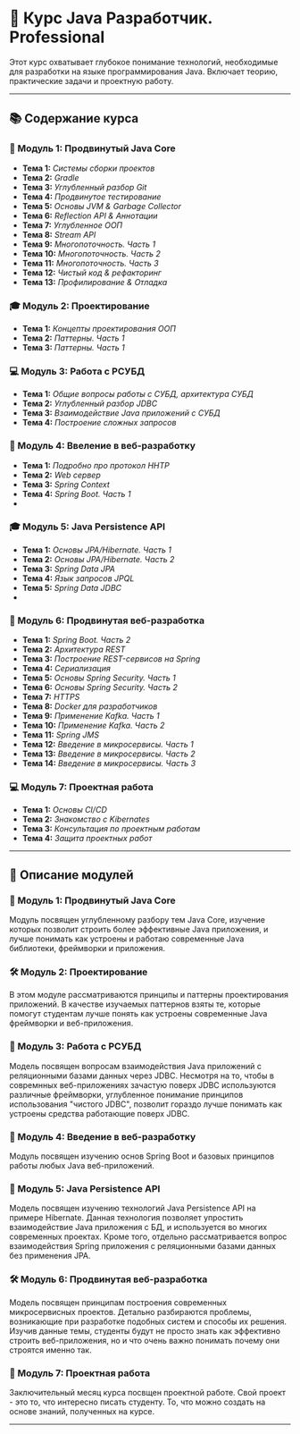 # 🚀 Курс Java Разработчик. Professional

Этот курс охватывает глубокое понимание технологий, необходимые для разработки на языке программирования Java. Включает теорию, практические задачи и проектную работу.

---

## 📚 Содержание курса

### 📘 Модуль 1: Продвинутый Java Core
- **Тема 1:** *Системы сборки проектов*
- **Тема 2:** *Gradle*
- **Тема 3:** *Углубленный разбор Git*
- **Тема 4:** *Продвинутое тестирование*
- **Тема 5:** *Основы JVM & Garbage Collector*
- **Тема 6:** *Reflection API & Аннотации*
- **Тема 7:** *Углубленное ООП*
- **Тема 8:** *Stream API*
- **Тема 9:** *Многопоточность. Часть 1*
- **Тема 10:** *Многопоточность. Часть 2*
- **Тема 11:** *Многопоточность. Часть 3*
- **Тема 12:** *Чистый код & рефакторинг*
- **Тема 13:** *Профилирование & Отладка*

### 🎓 Модуль 2: Проектирование
- **Тема 1:** *Концепты проектирования ООП*
- **Тема 2:** *Паттерны. Часть 1*
- **Тема 3:** *Паттерны. Часть 1*

### 💻 Модуль 3: Работа с РСУБД
- **Тема 1:** *Общие вопросы работы с СУБД, архитектура СУБД*
- **Тема 2:** *Углубленный разбор JDBC*
- **Тема 3:** *Взаимодействие Java приложений с СУБД*
- **Тема 4:** *Построение сложных запросов*

### 🎯 Модуль 4: Ввеление в веб-разработку
- **Тема 1:** *Подробно про протокол HHTP*
- **Тема 2:** *Web сервер*
- **Тема 3:** *Spring Context*
- **Тема 4:** *Spring Boot. Часть 1*
- 
### 🎓 Модуль 5: Java Persistence API
- **Тема 1:** *Основы JPA/Hibernate. Часть 1*
- **Тема 2:** *Основы JPA/Hibernate. Часть 2*
- **Тема 3:** *Spring Data JPA*
- **Тема 4:** *Язык запросов JPQL*
- **Тема 5:** *Spring Data JDBC*
- 
### 📘 Модуль 6: Продвинутая веб-разработка
- **Тема 1:** *Spring Boot. Часть 2*
- **Тема 2:** *Архитектура REST*
- **Тема 3:** *Построение REST-сервисов на Spring*
- **Тема 4:** *Сериализация*
- **Тема 5:** *Основы Spring Security. Часть 1*
- **Тема 6:** *Основы Spring Security. Часть 2*
- **Тема 7:** *HTTPS*
- **Тема 8:** *Docker для разработчиков*
- **Тема 9:** *Применение Kafka. Часть 1*
- **Тема 10:** *Применение Kafka. Часть 2*
- **Тема 11:** *Spring JMS*
- **Тема 12:** *Введение в микросервисы. Часть 1*
- **Тема 13:** *Введение в микросервисы. Часть 2*
- **Тема 14:** *Введение в микросервисы. Часть 3*

### 💻 Модуль 7: Проектная работа
- **Тема 1:** *Основы CI/CD*
- **Тема 2:** *Знакомство с Kibernates*
- **Тема 3:** *Консультация по проектным работам*
- **Тема 4:** *Защита проектных работ*


---

## 📖 Описание модулей

### 📝 Модуль 1: Продвинутый Java Core
Модуль посвящен углубленному разбору тем Java Core, изучение которых позволит строить более эффективные Java приложения, и лучше понимать как устроены и работаю современные Java библиотеки, фреймворки и приложения. 

### 🛠️ Модуль 2: Проектирование
В этом модуле рассматриваются принципы и паттерны проектирования приложений. В качестве изучаемых паттернов взяты те, которые помогут студентам лучше понять как устроены современные Java фреймворки и веб-приложения.

### 🔧 Модуль 3: Работа с РСУБД
Модель посвящен вопросам взаимодействия Java приложений с реляционными базами данных через JDBC. Несмотря на то, чтобы в совремнных веб-приложениях зачастую поверх JDBC используются различные фреймворки, углубленное понимание принципов использования "чистого JDBC", позволит гораздо лучше понимать как устроены средства работающие поверх JDBC.

### 🏁 Модуль 4: Введение в веб-разработку
Модуль посвящен изучению основ Spring Boot и базовых принципов работы любых Java веб-приложений.

### 📝 Модуль 5: Java Persistence API
Модель посвящен изучению технологий Java Persistence API на примере Hibernate. Данная технология позволяет упростить взаимодействие Java приложения с БД, и используется во многих современных проектах. Кроме того, отдельно рассматривается вопрос взаимодействия Spring приложения с реляционными базами данных без применения JPA.

### 🛠️ Модуль 6: Продвинутая веб-разработка
Модель посвящен принципам построения современных микросервисных проектов. Детально разбираются проблемы, возникающие при разработке подобных систем и способы их решения. Изучив данные темы, студенты будут не просто знать как эффективно строить веб-приложения, но и что очень важно понимать почему они строятся именно так.

### 🏁 Модуль 7: Проектная работа
Заключительный месяц курса посвщен проектной работе. Свой проект - это то, что интересно писать студенту. То, что можно создать на основе знаний, полученных на курсе.

---
